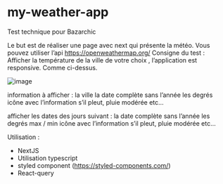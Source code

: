 # my-weather-app
Test technique pour Bazarchic

Le but est de réaliser une page avec next qui présente la météo.
Vous pouvez utiliser l’api https://openweathermap.org/
Consigne du test :
Afficher la température de la ville de votre choix , l’application est responsive.
Comme ci-dessus.




![image](https://github.com/colinetm/my-weather-app/assets/53445775/96f91949-f108-4f97-9497-59819a5daeab)

information à afficher :
la ville
la date complète sans l’année
les degrés
icône avec l’information s’il pleut, pluie modérée etc…

afficher les dates des jours suivant :
la date complète sans l’année
les degrés max / min
icône avec l’information s’il pleut, pluie modérée etc…

Utilisation :
- NextJS
- Utilisation typescript
- styled component (https://styled-components.com/)
- React-query
